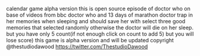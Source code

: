  calendar game alpha version
 this is open source episode of doctor who on base of videos from 
bbc doctor who  and 13 days of marathon
doctor trap in her memories when sleeping  and should save her with select three good memories
that selected randomly otherwise the doctor will die on her sleep.
but you have only 5 count(if not enough click on count to add 5) but you will lose score)
this game is alpha version and will be updated
copyright @thestudiodawood
 https://twitter.com/ThestudioDawood  





